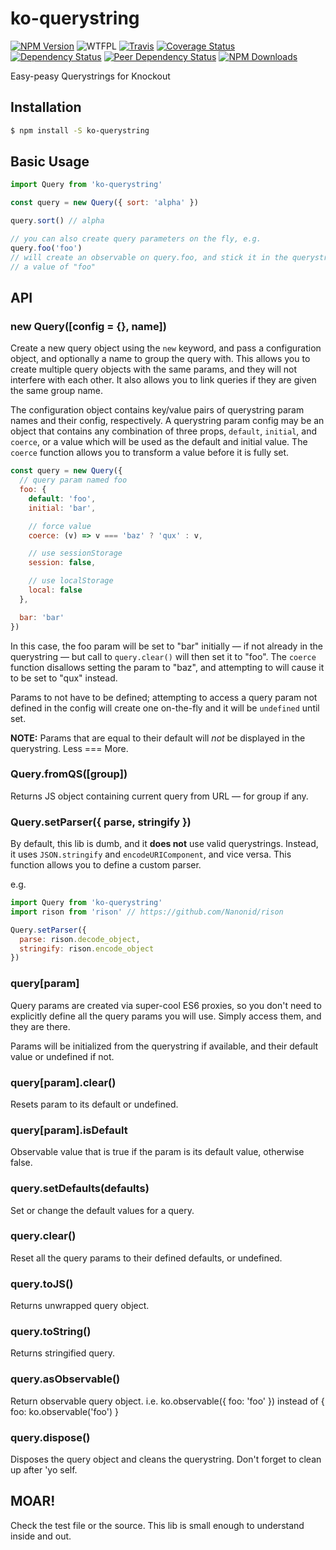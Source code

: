 # ko-querystring

[![NPM Version](https://img.shields.io/npm/v/ko-querystring.svg)](https://www.npmjs.com/package/ko-querystring)
![WTFPL](https://img.shields.io/npm/l/ko-querystring.svg)
[![Travis](https://img.shields.io/travis/Profiscience/ko-querystring.svg)](https://travis-ci.org/Profiscience/ko-querystring)
[![Coverage Status](https://coveralls.io/repos/github/Profiscience/ko-querystring/badge.svg?branch=master)](https://coveralls.io/github/Profiscience/ko-querystring?branch=master)
[![Dependency Status](https://img.shields.io/david/Profiscience/ko-querystring.svg)](https://david-dm.org/Profiscience/ko-querystring)
[![Peer Dependency Status](https://img.shields.io/david/peer/Profiscience/ko-querystring.svg?maxAge=2592000)](https://david-dm.org/Profiscience/ko-querystring#info=peerDependencies&view=table)
[![NPM Downloads](https://img.shields.io/npm/dt/ko-querystring.svg?maxAge=2592000)](http://npm-stat.com/charts.html?package=ko-querystring&author=&from=&to=)

Easy-peasy Querystrings for Knockout

## Installation
```bash
$ npm install -S ko-querystring
```

## Basic Usage
```javascript
import Query from 'ko-querystring'

const query = new Query({ sort: 'alpha' })

query.sort() // alpha

// you can also create query parameters on the fly, e.g.
query.foo('foo')
// will create an observable on query.foo, and stick it in the querystring with
// a value of "foo"
```

## API

### new Query([config = {}, name])
Create a new query object using the `new` keyword, and pass a configuration object,
and optionally a name to group the query with. This allows you to create multiple
query objects with the same params, and they will not interfere with each other.
It also allows you to link queries if they are given the same group name.

The configuration object contains key/value pairs of querystring param names and
their config, respectively. A querystring param config may be an object that
contains any combination of three props, `default`, `initial`, and `coerce`, or
a value which will be used as the default and initial value. The `coerce` function
allows you to transform a value before it is fully set.

```javascript
const query = new Query({
  // query param named foo
  foo: {
    default: 'foo',
    initial: 'bar',

    // force value
    coerce: (v) => v === 'baz' ? 'qux' : v,

    // use sessionStorage
    session: false,

    // use localStorage
    local: false
  },

  bar: 'bar'
})
```

In this case, the foo param will be set to "bar" initially — if not already in
the querystring — but call to `query.clear()` will then set it to "foo". The `coerce`
function disallows setting the param to "baz", and attempting to will cause it
to be set to "qux" instead.

Params to not have to be defined; attempting to access a query param not defined
in the config will create one on-the-fly and it will be `undefined` until set.

__NOTE:__ Params that are equal to their default will _not_ be displayed in the
querystring. Less === More.

### Query.fromQS([group])
Returns JS object containing current query from URL — for group if any.

### Query.setParser({ parse, stringify })
By default, this lib is dumb, and it **does not** use valid querystrings. Instead,
it uses `JSON.stringify` and `encodeURIComponent`, and vice versa. This function allows
you to define a custom parser.

e.g.

```javascript
import Query from 'ko-querystring'
import rison from 'rison' // https://github.com/Nanonid/rison

Query.setParser({
  parse: rison.decode_object,
  stringify: rison.encode_object
})
```

### query[param]
Query params are created via super-cool ES6 proxies, so you don't need to explicitly
define all the query params you will use. Simply access them, and they are there.

Params will be initialized from the querystring if available, and their default
value or undefined if not.

### query[param].clear()
Resets param to its default or undefined.

### query[param].isDefault
Observable value that is true if the param is its default value, otherwise false.

### query.setDefaults(defaults)
Set or change the default values for a query.

### query.clear()
Reset all the query params to their defined defaults, or undefined.

### query.toJS()
Returns unwrapped query object.

### query.toString()
Returns stringified query.

### query.asObservable()
Return observable query object.
i.e. ko.observable({ foo: 'foo' }) instead of { foo: ko.observable('foo') }

### query.dispose()
Disposes the query object and cleans the querystring. Don't forget to clean up after 'yo self.

## MOAR!

Check the test file or the source. This lib is small enough to understand inside
and out.

